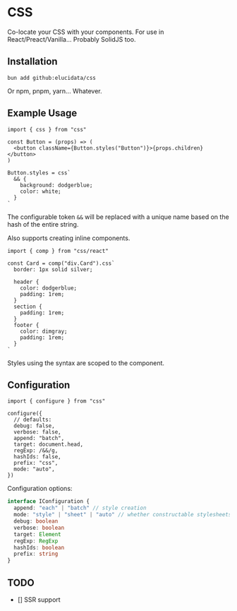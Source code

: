 # CSS

Co-locate your CSS with your components. For use in React/Preact/Vanilla... Probably SolidJS too.

## Installation

```
bun add github:elucidata/css
```

Or npm, pnpm, yarn... Whatever.

## Example Usage

```tsx
import { css } from "css"

const Button = (props) => (
  <button className={Button.styles("Button")}>{props.children}</button>
)

Button.styles = css`
  && {
    background: dodgerblue;
    color: white;
  }
`
```

The configurable token `&&` will be replaced with a unique name based on the hash of the entire string.

Also supports creating inline components.

```tsx
import { comp } from "css/react"

const Card = comp("div.Card").css`
  border: 1px solid silver;

  header {
    color: dodgerblue;
    padding: 1rem;
  }
  section {
    padding: 1rem;
  }
  footer {
    color: dimgray;
    padding: 1rem;
  }
`
```

Styles using the syntax are scoped to the component.

## Configuration

```tsx
import { configure } from "css"

configure({
  // defaults:
  debug: false,
  verbose: false,
  append: "batch",
  target: document.head,
  regExp: /&&/g,
  hashIds: false,
  prefix: "css",
  mode: "auto",
})
```

Configuration options:

```ts
interface IConfiguration {
  append: "each" | "batch" // style creation
  mode: "style" | "sheet" | "auto" // whether constructable stylesheets are used
  debug: boolean
  verbose: boolean
  target: Element
  regExp: RegExp
  hashIds: boolean
  prefix: string
}
```

## TODO

- [] SSR support
